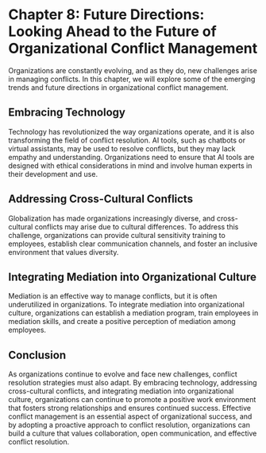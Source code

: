 Chapter 8: Future Directions: Looking Ahead to the Future of Organizational Conflict Management
===============================================================================================

Organizations are constantly evolving, and as they do, new challenges arise in managing conflicts. In this chapter, we will explore some of the emerging trends and future directions in organizational conflict management.

Embracing Technology
--------------------

Technology has revolutionized the way organizations operate, and it is also transforming the field of conflict resolution. AI tools, such as chatbots or virtual assistants, may be used to resolve conflicts, but they may lack empathy and understanding. Organizations need to ensure that AI tools are designed with ethical considerations in mind and involve human experts in their development and use.

Addressing Cross-Cultural Conflicts
-----------------------------------

Globalization has made organizations increasingly diverse, and cross-cultural conflicts may arise due to cultural differences. To address this challenge, organizations can provide cultural sensitivity training to employees, establish clear communication channels, and foster an inclusive environment that values diversity.

Integrating Mediation into Organizational Culture
-------------------------------------------------

Mediation is an effective way to manage conflicts, but it is often underutilized in organizations. To integrate mediation into organizational culture, organizations can establish a mediation program, train employees in mediation skills, and create a positive perception of mediation among employees.

Conclusion
----------

As organizations continue to evolve and face new challenges, conflict resolution strategies must also adapt. By embracing technology, addressing cross-cultural conflicts, and integrating mediation into organizational culture, organizations can continue to promote a positive work environment that fosters strong relationships and ensures continued success. Effective conflict management is an essential aspect of organizational success, and by adopting a proactive approach to conflict resolution, organizations can build a culture that values collaboration, open communication, and effective conflict resolution.
